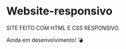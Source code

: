 # Website-responsivo
SITE FEITO COM HTML E CSS RESPONSIVO.

<span>Ainda em desenvolvimento! 💣</span> 

